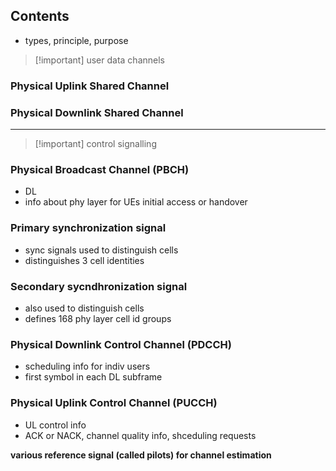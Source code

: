 ## Contents
- types, principle, purpose


>[!important] user data channels

### Physical Uplink Shared Channel
### Physical Downlink Shared Channel

---

>[!important] control signalling

### Physical Broadcast Channel (PBCH)
- DL
- info about phy layer for UEs initial access or handover

### Primary synchronization signal
-  sync signals used to distinguish cells
- distinguishes 3 cell identities

### Secondary sycndhronization signal
- also used to distinguish cells
- defines 168 phy layer cell id groups

### Physical Downlink Control Channel (PDCCH)
- scheduling info for indiv users
- first symbol in each DL subframe

### Physical Uplink Control Channel (PUCCH)
- UL control info
- ACK or NACK, channel quality info, shceduling requests

**various reference signal (called pilots) for channel estimation**


